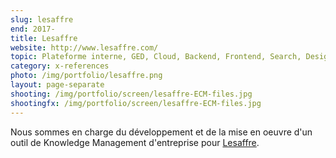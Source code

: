 ```yaml
---
slug: lesaffre
end: 2017-
title: Lesaffre
website: http://www.lesaffre.com/
topic: Plateforme interne, GED, Cloud, Backend, Frontend, Search, Design
category: x-references
photo: /img/portfolio/lesaffre.png
layout: page-separate
shooting: /img/portfolio/screen/lesaffre-ECM-files.jpg
shootingfx: /img/portfolio/screen/lesaffre-ECM-files.jpg
---
```

Nous sommes en charge du développement et de la mise en oeuvre d'un outil de Knowledge Management d'entreprise pour [Lesaffre]({{page.website}}).
